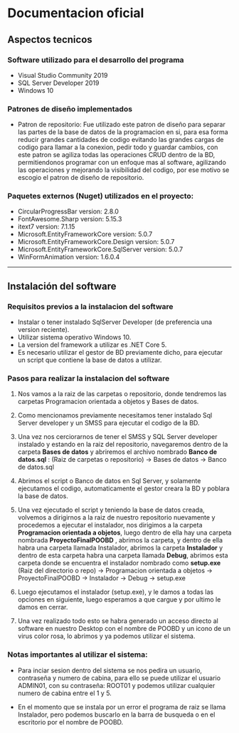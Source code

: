 # Documentacion oficial

## Aspectos tecnicos

### Software utilizado para el desarrollo del programa

- Visual Studio Community 2019
- SQL Server Developer 2019
- Windows 10

### Patrones de diseño implementados
- Patron de repositorio:
Fue utilizado este patron de diseño para separar las partes de la base de datos de la programacion en si, para esa forma reducir grandes cantidades de codigo evitando las 
grandes cargas de codigo para llamar a la conexion, pedir todo y guardar cambios, con 
este patron se agiliza todas las operaciones CRUD dentro de la BD, permitiendonos 
programar con un enfoque mas al software, agilizando las operaciones y mejorando la 
visibilidad del codigo, por ese motivo se escogio el patron de diseño de repositorio.

### Paquetes externos (Nuget) utilizados en el proyecto:
- CircularProgressBar version: 2.8.0
- FontAwesome.Sharp version: 5.15.3
- itext7 version: 7.1.15
- Microsoft.EntityFrameworkCore version: 5.0.7
- Microsoft.EntityFrameworkCore.Design version: 5.0.7
- Microsoft.EntityFrameworkCore.SqlServer version: 5.0.7
- WinFormAnimation version: 1.6.0.4

* * *

## Instalación del software

### Requisitos previos a la instalacion del software

- Instalar o tener instalado SqlServer Developer (de preferencia una version reciente).
- Utilizar sistema operativo Windows 10.
- La version del framework a utilizar es .NET Core 5.
- Es necesario utilizar el gestor de BD previamente dicho, para ejecutar un script que contiene la base de datos a utilizar.

### Pasos para realizar la instalacion del software

1. Nos vamos a la raiz de las carpetas o repositorio, donde tendremos las carpetas Programacion orientada a objetos y Bases de datos.

2. Como mencionamos previamente necesitamos tener instalado Sql Server developer y un SMSS para ejecutar el codigo de la BD.

3. Una vez nos cerciorarnos de tener el SMSS y SQL Server developer instalado y estando en la raiz del repositorio, navegaremos dentro de la carpeta **Bases de datos** y abriremos el archivo nombrado **Banco de datos.sql** : 
(Raiz de carpetas o repositorio) -> Bases de datos -> Banco de datos.sql

4. Abrimos el script o Banco de datos en Sql Server, y solamente ejecutamos el codigo, automaticamente el gestor creara la BD y poblara la base de datos.

5. Una vez ejecutado el script y teniendo la base de datos creada, volvemos a dirigirnos a la raiz de nuestro repositorio nuevamente y procedemos a ejecutar el instalador, nos dirigimos a la carpeta **Programacion orientada a objetos**, luego dentro de ella hay una carpeta nombrada **ProyectoFinalPOOBD** , abrimos la carpeta, y dentro de ella habra una carpeta llamada Instalador, abrimos la carpeta **Instalador** y dentro de esta carpeta habra una carpeta llamada **Debug**, abrimos esta carpeta donde se encuentra el instalador nombrado como **setup.exe** <br>
(Raiz del directorio o repo) -> Programacion orientada a objetos -> ProyectoFinalPOOBD -> Instalador -> Debug -> setup.exe

6. Luego ejecutamos el instalador (setup.exe), y le damos a todas las opciones en siguiente, luego esperamos a que cargue y por ultimo le damos en cerrar.

7. Una vez realizado todo esto se habra generado un acceso directo al software en nuestro Desktop con el nombre de POOBD y un icono de un virus color rosa, lo abrimos y ya podemos utilizar el sistema.

### Notas importantes al utilizar el sistema:

- Para inciar sesion dentro del sistema se nos pedira un usuario, contraseña y numero de cabina, para ello se puede utilizar el usuario ADMIN01, con su contraseña: ROOT01 y podemos utilizar cualquier numero de cabina entre el 1 y 5.

- En el momento que se instala por un error el programa de raiz se llama Instalador, pero podemos buscarlo en la barra de busqueda o en el escritorio por el nombre de POOBD.